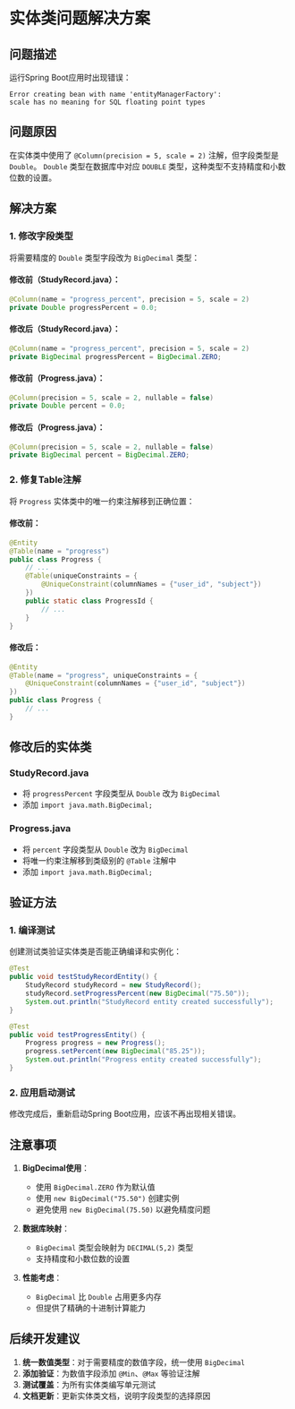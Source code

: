 # 实体类问题解决方案

## 问题描述
运行Spring Boot应用时出现错误：
```
Error creating bean with name 'entityManagerFactory': 
scale has no meaning for SQL floating point types
```

## 问题原因
在实体类中使用了 `@Column(precision = 5, scale = 2)` 注解，但字段类型是 `Double`。
`Double` 类型在数据库中对应 `DOUBLE` 类型，这种类型不支持精度和小数位数的设置。

## 解决方案

### 1. 修改字段类型
将需要精度的 `Double` 类型字段改为 `BigDecimal` 类型：

#### 修改前（StudyRecord.java）：
```java
@Column(name = "progress_percent", precision = 5, scale = 2)
private Double progressPercent = 0.0;
```

#### 修改后（StudyRecord.java）：
```java
@Column(name = "progress_percent", precision = 5, scale = 2)
private BigDecimal progressPercent = BigDecimal.ZERO;
```

#### 修改前（Progress.java）：
```java
@Column(precision = 5, scale = 2, nullable = false)
private Double percent = 0.0;
```

#### 修改后（Progress.java）：
```java
@Column(precision = 5, scale = 2, nullable = false)
private BigDecimal percent = BigDecimal.ZERO;
```

### 2. 修复Table注解
将 `Progress` 实体类中的唯一约束注解移到正确位置：

#### 修改前：
```java
@Entity
@Table(name = "progress")
public class Progress {
    // ...
    @Table(uniqueConstraints = {
        @UniqueConstraint(columnNames = {"user_id", "subject"})
    })
    public static class ProgressId {
        // ...
    }
}
```

#### 修改后：
```java
@Entity
@Table(name = "progress", uniqueConstraints = {
    @UniqueConstraint(columnNames = {"user_id", "subject"})
})
public class Progress {
    // ...
}
```

## 修改后的实体类

### StudyRecord.java
- 将 `progressPercent` 字段类型从 `Double` 改为 `BigDecimal`
- 添加 `import java.math.BigDecimal;`

### Progress.java
- 将 `percent` 字段类型从 `Double` 改为 `BigDecimal`
- 将唯一约束注解移到类级别的 `@Table` 注解中
- 添加 `import java.math.BigDecimal;`

## 验证方法

### 1. 编译测试
创建测试类验证实体类是否能正确编译和实例化：

```java
@Test
public void testStudyRecordEntity() {
    StudyRecord studyRecord = new StudyRecord();
    studyRecord.setProgressPercent(new BigDecimal("75.50"));
    System.out.println("StudyRecord entity created successfully");
}

@Test
public void testProgressEntity() {
    Progress progress = new Progress();
    progress.setPercent(new BigDecimal("85.25"));
    System.out.println("Progress entity created successfully");
}
```

### 2. 应用启动测试
修改完成后，重新启动Spring Boot应用，应该不再出现相关错误。

## 注意事项

1. **BigDecimal使用**：
   - 使用 `BigDecimal.ZERO` 作为默认值
   - 使用 `new BigDecimal("75.50")` 创建实例
   - 避免使用 `new BigDecimal(75.50)` 以避免精度问题

2. **数据库映射**：
   - `BigDecimal` 类型会映射为 `DECIMAL(5,2)` 类型
   - 支持精度和小数位数的设置

3. **性能考虑**：
   - `BigDecimal` 比 `Double` 占用更多内存
   - 但提供了精确的十进制计算能力

## 后续开发建议

1. **统一数值类型**：对于需要精度的数值字段，统一使用 `BigDecimal`
2. **添加验证**：为数值字段添加 `@Min`、`@Max` 等验证注解
3. **测试覆盖**：为所有实体类编写单元测试
4. **文档更新**：更新实体类文档，说明字段类型的选择原因 